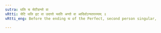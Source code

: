 ```yaml
---
sutra: थलि च सेटीडन्तो वा
vRtti: सेटि थलि इट वा उदात्तो भवति अन्तो वा आदिर्वाऽन्यतरस्याम् ॥
vRtti_eng: Before the ending थ of the Perfect, second person singular, when this ending takes the angment इ; this acute accent falls either on the first syllable, or on this इ, or on the personal ending.

---
```

